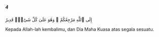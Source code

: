 ##### 4

<span class="ayah">إِلَى ٱللَّهِ مَرْجِعُكُمْ ۖ وَهُوَ عَلَىٰ كُلِّ شَىْءٍۢ قَدِيرٌ</span>

<span class="ayah_translation">Kepada Allah-lah kembalimu, dan Dia Maha Kuasa atas segala sesuatu.</span>
